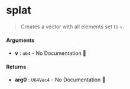 # splat

>  Creates a vector with all elements set to `v`.

#### Arguments

- **v** : `u64` \- No Documentation 🚧

#### Returns

- **arg0** : `U64Vec4` \- No Documentation 🚧